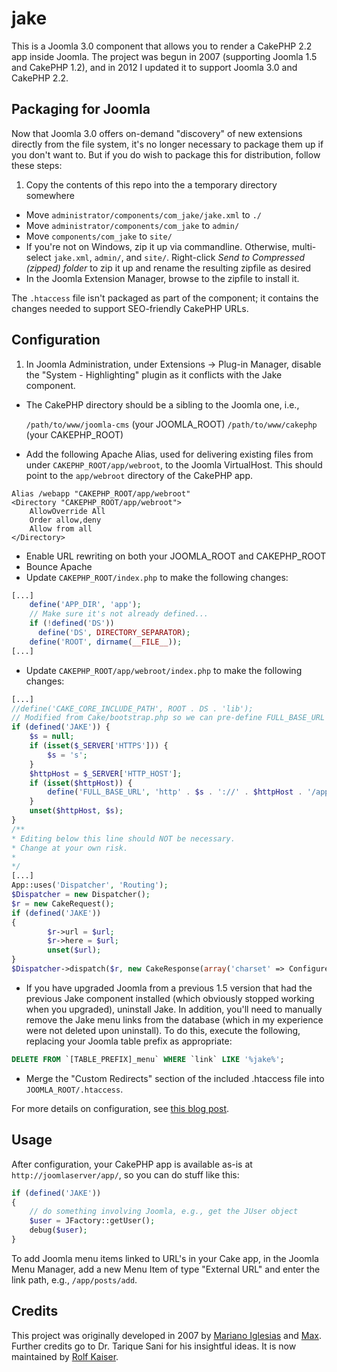 jake
====

This is a Joomla 3.0 component that allows you to render a CakePHP 2.2 app inside Joomla.  The project was begun in 2007 (supporting Joomla 1.5 and CakePHP 1.2), 
and in 2012 I updated it to support Joomla 3.0 and CakePHP 2.2.

## Packaging for Joomla
Now that Joomla 3.0 offers on-demand "discovery" of new extensions directly from the file system, it's no longer necessary to package them up if you don't want to.  But if you do wish to package this for distribution, 
follow these steps:

1.  Copy the contents of this repo into the a temporary directory somewhere
- Move `administrator/components/com_jake/jake.xml` to `./` 
- Move `administrator/components/com_jake` to `admin/`
- Move `components/com_jake` to `site/`
- If you're not on Windows, zip it up via commandline.  Otherwise, multi-select `jake.xml`, `admin/`, and `site/`.  Right-click *Send to Compressed (zipped) folder* to zip it up and rename the resulting zipfile as desired
- In the Joomla Extension Manager, browse to the zipfile to install it.

The `.htaccess` file isn't packaged as part of the component; it contains the changes needed to support SEO-friendly CakePHP URLs.

## Configuration

1. In Joomla Administration, under Extensions -> Plug-in Manager, disable the "System - Highlighting" plugin as it conflicts with the Jake component.
- The CakePHP directory should be a sibling to the Joomla one, i.e.,

    `/path/to/www/joomla-cms` (your JOOMLA_ROOT)
    `/path/to/www/cakephp` (your CAKEPHP_ROOT)
- Add the following Apache Alias, used for delivering existing files from under `CAKEPHP_ROOT/app/webroot`, to the Joomla VirtualHost. This should point to the `app/webroot` directory of the CakePHP app.
```
Alias /webapp "CAKEPHP_ROOT/app/webroot"
<Directory "CAKEPHP_ROOT/app/webroot">
    AllowOverride All
    Order allow,deny
    Allow from all
</Directory>
```
- Enable URL rewriting on both your JOOMLA_ROOT and CAKEPHP_ROOT
- Bounce Apache
- Update `CAKEPHP_ROOT/index.php` to make the following changes:
```php
[...]
    define('APP_DIR', 'app');
    // Make sure it's not already defined...
    if (!defined('DS'))
      define('DS', DIRECTORY_SEPARATOR);
    define('ROOT', dirname(__FILE__));
[...]
```
- Update `CAKEPHP_ROOT/app/webroot/index.php` to make the following changes:
```php
[...]
//define('CAKE_CORE_INCLUDE_PATH', ROOT . DS . 'lib');
// Modified from Cake/bootstrap.php so we can pre-define FULL_BASE_URL here instead.
if (defined('JAKE')) {
    $s = null;
    if (isset($_SERVER['HTTPS'])) {
        $s = 's';
    }
    $httpHost = $_SERVER['HTTP_HOST'];
    if (isset($httpHost)) {
        define('FULL_BASE_URL', 'http' . $s . '://' . $httpHost . '/app');
    }
    unset($httpHost, $s);
}
/**
* Editing below this line should NOT be necessary.
* Change at your own risk.
*
*/ 
[...] 
App::uses('Dispatcher', 'Routing');
$Dispatcher = new Dispatcher();
$r = new CakeRequest();
if (defined('JAKE'))
{
        $r->url = $url;
        $r->here = $url;
        unset($url);
}
$Dispatcher->dispatch($r, new CakeResponse(array('charset' => Configure::read('App.encoding'))));
```
- If you have upgraded Joomla from a previous 1.5 version that had the previous Jake component installed (which obviously stopped working when you upgraded), uninstall Jake.  In addition, you'll need to manually remove the Jake menu links from the database (which in my experience were not deleted upon uninstall).  To do this, execute the following, replacing your Joomla table prefix as appropriate:
```sql
DELETE FROM `[TABLE_PREFIX]_menu` WHERE `link` LIKE '%jake%';
```
- Merge the "Custom Redirects" section of the included .htaccess file into `JOOMLA_ROOT/.htaccess`.

For more details on configuration, see [this blog post](http://blog.echothis.com/2012/09/26/jake-2-0-released/).

## Usage

After configuration, your CakePHP app is available as-is at `http://joomlaserver/app/`, so you can do stuff like this:

```php
if (defined('JAKE'))
{
    // do something involving Joomla, e.g., get the JUser object
    $user = JFactory::getUser();
    debug($user);
}
```

To add Joomla menu items linked to URL's in your Cake app, in the Joomla Menu Manager, add a new Menu Item of type "External URL" and enter the link path, e.g., `/app/posts/add`.

## Credits

This project was originally developed in 2007 by [Mariano Iglesias](https://github.com/mariano) and [Max](http://www.gigapromoters.com/blog/). Further credits go to Dr. Tarique Sani for his insightful ideas.  It is now maintained by [Rolf Kaiser](http://blog.echothis.com).